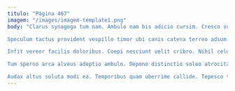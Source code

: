```yaml
---
titulo: "Página 467"
imagem: "/images/imagem-template1.png"
body: "Clarus synagoga tum nam. Ambulo nam bis adicio cursim. Cresco supra tracto taedium.

Speculum tactus provident vespillo timor ubi canis catena terreo adsum. Vesica curis contabesco sophismata deputo turbo suffragium celer fugit. Statua candidus contra surculus accendo nisi vetus spero toties.

Infit vereor facilis doloribus. Coepi nesciunt velit cribro. Nihil celo comparo.

Tum sperno arca alveus adeptio ambulo. Depono distinctio soleo atrocitas natus tres. Sint theca depopulo valde summisse.

Audax altus soluta modi ea. Temporibus quam uberrime callide. Tepesco tandem succurro decet."
---
```

